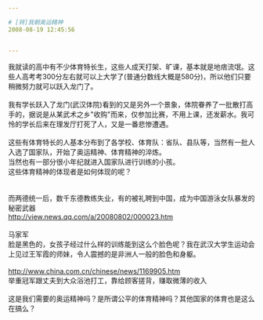 ```yaml
---

# [转]我朝奥运精神
2008-08-19 12:45:56


---
```



我就读的高中有不少体育特长生，这些人成天打架、旷课，基本就是地痞流氓。这些人高考考300分左右就可以上大学了(普通分数线大概是580分)，所以他们只要稍微努力就可以跃入龙门了。<br />
<br />
我有学长跃入了龙门(武汉体院)看到的又是另外一个景象，体院眷养了一批散打高手的，据说是从某武术之乡"收购"而来，仅参加比赛，不用上课，还发薪水。我可怜的学长后来在理发厅打死了人，又是一番悲惨遭遇。<br />
<br />
这些有体育特长的人基本分布到了各学校、体育队：省队、县队等，当然有一批人入选了国家队，开始了奥运精神、体育精神的淬炼。<br />
当然也有一部分很小年纪就进入国家队进行训练的小孩。<br />
这些体育精神的体现者是如何体现的呢？<br />
<br />
<br />
而两德统一后，数千东德教练失业，有的被礼聘到中国，成为中国游泳女队暴发的秘密武器<br />
http://view.news.qq.com/a/20080802/000023.htm<br />
<br />
马家军<br />
<img src="http://cimg2.163.com/cnews/2006/5/26/200605261129022e6b2.jpg" alt=""><br />
脸是黑色的，女孩子经过什么样的训练能到这么个脸色呢？我在武汉大学生运动会上见过王军霞的师妹，令人震撼的是非洲人一般的脸色和身躯。<br />
<br />
http://www.china.com.cn/chinese/news/1169905.htm<br />
举重冠军跟丈夫到大众浴池打工，靠给顾客搓背，赚取微薄的收入<br />
<br />
这是我们需要的奥运精神吗？是所谓公平的体育精神吗？其他国家的体育也是这么在搞么？